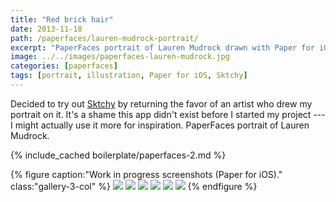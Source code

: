 ```yaml
---
title: "Red brick hair"
date: 2013-11-18
path: /paperfaces/lauren-mudrock-portrait/
excerpt: "PaperFaces portrait of Lauren Mudrock drawn with Paper for iOS on an iPad."
image: ../../images/paperfaces-lauren-mudrock.jpg
categories: [paperfaces]
tags: [portrait, illustration, Paper for iOS, Sktchy]
---
```


Decided to try out [Sktchy](https://get.sktchy.com/) by returning the favor of an artist who drew my portrait on it. It's a shame this app didn't exist before I started my project --- I might actually use it more for inspiration. PaperFaces portrait of Lauren Mudrock.

{% include_cached boilerplate/paperfaces-2.md %}

{% figure caption:"Work in progress screenshots (Paper for iOS)." class:"gallery-3-col" %}
[![](../../images/paperfaces-lauren-mudrock-process-1-600.jpg)](../../images/paperfaces-lauren-mudrock-process-1-lg.jpg)
[![](../../images/paperfaces-lauren-mudrock-process-2-600.jpg)](../../images/paperfaces-lauren-mudrock-process-2-lg.jpg)
[![](../../images/paperfaces-lauren-mudrock-process-3-600.jpg)](../../images/paperfaces-lauren-mudrock-process-3-lg.jpg)
[![](../../images/paperfaces-lauren-mudrock-process-4-600.jpg)](../../images/paperfaces-lauren-mudrock-process-4-lg.jpg)
[![](../../images/paperfaces-lauren-mudrock-process-5-600.jpg)](../../images/paperfaces-lauren-mudrock-process-5-lg.jpg)
[![](../../images/paperfaces-lauren-mudrock-process-6-600.jpg)](../../images/paperfaces-lauren-mudrock-process-6-lg.jpg)
{% endfigure %}
